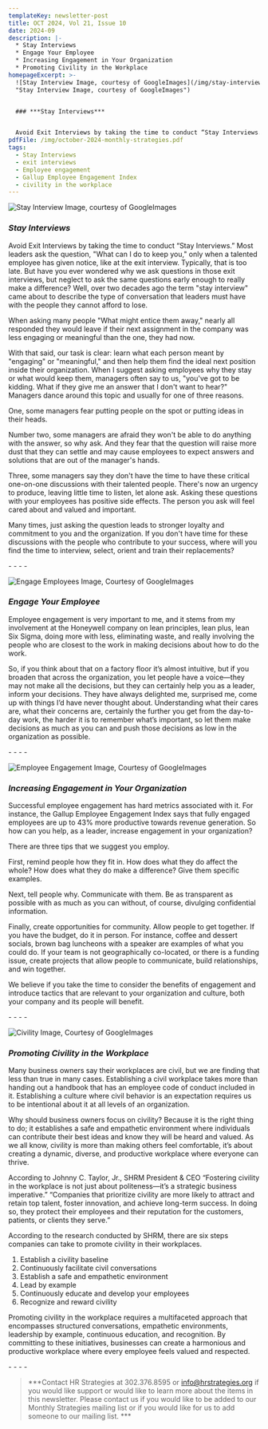 ```yaml
---
templateKey: newsletter-post
title: OCT 2024, Vol 21, Issue 10
date: 2024-09
description: |-
  * Stay Interviews
  * Engage Your Employee
  * Increasing Engagement in Your Organization
  * Promoting Civility in the Workplace
homepageExcerpt: >-
  ![Stay Interview Image, courtesy of GoogleImages](/img/stay-interview.jpg
  "Stay Interview Image, courtesy of GoogleImages")


  ### ***Stay Interviews***


  Avoid Exit Interviews by taking the time to conduct “Stay Interviews.” Most leaders ask the question, "What can I do to keep you," only when a talented employee has given notice, like at the exit interview. Typically, that is too late. But have you ever wondered why we ask questions in those exit interviews, but neglect to ask the same questions early enough to really make a difference?
pdfFile: /img/october-2024-monthly-strategies.pdf
tags:
  - Stay Interviews
  - exit interviews
  - Employee engagement
  - Gallup Employee Engagement Index
  - civility in the workplace
---
```

![Stay Interview Image, courtesy of GoogleImages](/img/stay-interview.jpg "Stay Interview Image, courtesy of GoogleImages")

### ***Stay Interviews***

Avoid Exit Interviews by taking the time to conduct “Stay Interviews.” Most leaders ask the question, "What can I do to keep you," only when a talented employee has given notice, like at the exit interview. Typically, that is too late. But have you ever wondered why we ask questions in those exit interviews, but neglect to ask the same questions early enough to really make a difference? Well, over two decades ago the term "stay interview" came about to describe the type of conversation that leaders must have with the people they cannot afford to lose.

When asking many people "What might entice them away," nearly all responded they would leave if their next assignment in the company was less engaging or meaningful than the one, they had now.

With that said, our task is clear: learn what each person meant by "engaging" or "meaningful," and then help them find the ideal next position inside their organization. When I suggest asking employees why they stay or what would keep them, managers often say to us, "you've got to be kidding. What if they give me an answer that I don't want to hear?" Managers dance around this topic and usually for one of three reasons.

One, some managers fear putting people on the spot or putting ideas in their heads.

Number two, some managers are afraid they won't be able to do anything with the answer, so why ask. And they fear that the question will raise more dust that they can settle and may cause employees to expect answers and solutions that are out of the manager's hands.

Three, some managers say they don't have the time to have these critical one-on-one discussions with their talented people. There's now an urgency to produce, leaving little time to listen, let alone ask. Asking these questions with your employees has positive side effects. The person you ask will feel cared about and valued and important.

Many times, just asking the question leads to stronger loyalty and commitment to you and the organization. If you don't have time for these discussions with the people who contribute to your success, where will you find the time to interview, select, orient and train their replacements?

\-﻿ - - -

![Engage Employees Image, Courtesy of GoogleImages](/img/engage-employees.jpg "Engage Employees Image, Courtesy of GoogleImages")

### ***Engage Your Employee***

Employee engagement is very important to me, and it stems from my involvement at the Honeywell company on lean principles, lean plus, lean Six Sigma, doing more with less, eliminating waste, and really involving the people who are closest to the work in making decisions about how to do the work.

So, if you think about that on a factory floor it’s almost intuitive, but if you broaden that across the organization, you let people have a voice—they may not make all the decisions, but they can certainly help you as a leader, inform your decisions. They have always delighted me, surprised me, come up with things I’d have never thought about. Understanding what their cares are, what their concerns are, certainly the further you get from the day-to-day work, the harder it is to remember what’s important, so let them make decisions as much as you can and push those decisions as low in the organization as possible.

\-﻿ - - -

![Employee Engagement Image, Courtesy of GoogleImages](/img/employee-engagement2.jpg "Employee Engagement Image, Courtesy of GoogleImages")

### ***Increasing Engagement in Your Organization***

Successful employee engagement has hard metrics associated with it. For instance, the Gallup Employee Engagement Index says that fully engaged employees are up to 43% more productive towards revenue generation. So how can you help, as a leader, increase engagement in your organization?

There are three tips that we suggest you employ.

First, remind people how they fit in. How does what they do affect the whole? How does what they do make a difference? Give them specific examples.

Next, tell people why. Communicate with them. Be as transparent as possible with as much as you can without, of course, divulging confidential information.

Finally, create opportunities for community. Allow people to get together. If you have the budget, do it in person. For instance, coffee and dessert socials, brown bag luncheons with a speaker are examples of what you could do. If your team is not geographically co-located, or there is a funding issue, create projects that allow people to communicate, build relationships, and win together.

We believe if you take the time to consider the benefits of engagement and introduce tactics that are relevant to your organization and culture, both your company and its people will benefit.

\-﻿ - - -

![Civility Image, Courtesy of GoogleImages](/img/civility.jpg "Civility Image, Courtesy of GoogleImages")

### ***Promoting Civility in the Workplace***

Many business owners say their workplaces are civil, but we are finding that less than true in many cases. Establishing a civil workplace takes more than handing out a handbook that has an employee code of conduct included in it. Establishing a culture where civil behavior is an expectation requires us to be intentional about it at all levels of an organization.

Why should business owners focus on civility? Because it is the right thing to do; it establishes a safe and empathetic environment where individuals can contribute their best ideas and know they will be heard and valued. As we all know, civility is more than making others feel comfortable, it’s about creating a dynamic, diverse, and productive workplace where everyone can thrive.

According to Johnny C. Taylor, Jr., SHRM President & CEO “Fostering civility in the workplace is not just about politeness—it’s a strategic business imperative.” “Companies that prioritize civility are more likely to attract and retain top talent, foster innovation, and achieve long-term success. In doing so, they protect their employees and their reputation for the customers, patients, or clients they serve.”

According to the research conducted by SHRM, there are six steps companies can take to promote civility in their workplaces.

1. Establish a civility baseline
2. Continuously facilitate civil conversations
3. Establish a safe and empathetic environment
4. Lead by example
5. Continuously educate and develop your employees
6. Recognize and reward civility

Promoting civility in the workplace requires a multifaceted approach that encompasses structured conversations, empathetic environments, leadership by example, continuous education, and recognition. By committing to these initiatives, businesses can create a harmonious and productive workplace where every employee feels valued and respected.

\-﻿ - - -

> ***Contact HR Strategies at 302.376.8595 or info@hrstrategies.org if you would like support or would like to learn more about the items in this newsletter. Please contact us if you would like to be added to our Monthly Strategies mailing list or if you would like for us to add someone to our mailing list. ***